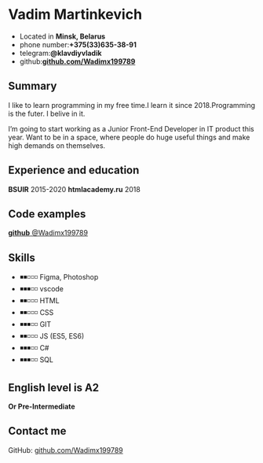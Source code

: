 # Vadim Martinkevich
* Located in **Minsk, Belarus**
* phone number:**+375(33)635-38-91**
* telegram:**@klavdiyvladik**
* github:**[github.com/Wadimx199789](https://github.com/Wadimx199789)**
## Summary 
I like to learn programming in my free time.I learn it since 2018.Programming is the futer. I belive in it.

I’m going to start working as a Junior Front-End Developer in IT product this year. Want to be in a space, where people do huge useful things and make high demands on themselves.
## Experience and education
**BSUIR**
2015-2020
**htmlacademy.ru**
2018
## Code examples
[**github** @Wadimx199789](https://github.com/Wadimx199789)
## Skills

* ◾◾◽◽◽ Figma, Photoshop 
* ◾◾◾◽◽ vscode 
* ◾◾◽◽◽ HTML  
* ◾◾◽◽◽ CSS  
* ◾◾◾◽◽ GIT  
* ◾◾◽◽◽ JS (ES5, ES6)  
* ◾◾◾◽◽ C# 
* ◾◾◾◽◽ SQL

## English level is A2
**Or Pre-Intermediate**
## Contact me

GitHub: [github.com/Wadimx199789](https://github.com/Wadimx199789)